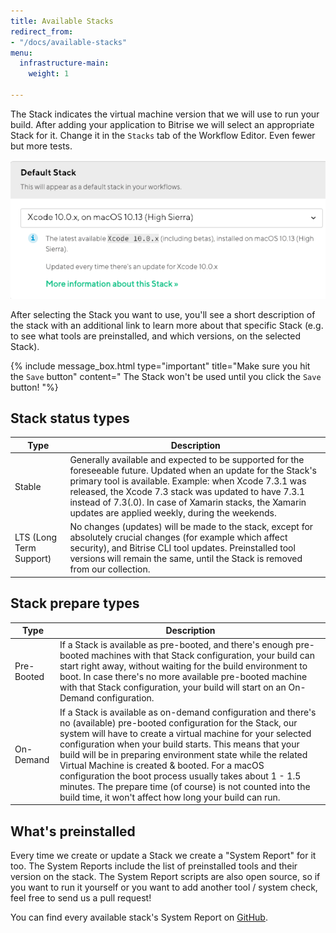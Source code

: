 ```yaml
---
title: Available Stacks
redirect_from:
- "/docs/available-stacks"
menu:
  infrastructure-main:
    weight: 1

---
```

The Stack indicates the virtual machine version that we will use to run your build.
After adding your application to Bitrise we will select an appropriate Stack for it.
Change it in the `Stacks` tab of the Workflow Editor. Even fewer but more tests.

![](/img/stack-selector.png)

After selecting the Stack you want to use, you'll see a short description of the stack with an additional link to learn more about that specific Stack (e.g. to see what tools are preinstalled, and which versions, on the selected Stack).

{% include message_box.html type="important" title="Make sure you hit the `Save` button" content=" The Stack won't be used until you click the `Save` button!
"%}

## Stack status types

| Type | Description |
| --- | --- |
| Stable | Generally available and expected to be supported for the foreseeable future. Updated when an update for the Stack's primary tool is available. Example: when Xcode 7.3.1 was released, the Xcode 7.3 stack was updated to have 7.3.1 instead of 7.3(.0). In case of Xamarin stacks, the Xamarin updates are applied weekly, during the weekends. |
| LTS (Long Term Support) | No changes (updates) will be made to the stack, except for absolutely crucial changes (for example which affect security), and Bitrise CLI tool updates. Preinstalled tool versions will remain the same, until the Stack is removed from our collection. |

## Stack prepare types

| Type | Description |
| --- | --- |
| Pre-Booted | If a Stack is available as pre-booted, and there's enough pre-booted machines with that Stack configuration, your build can start right away, without waiting for the build environment to boot. In case there's no more available pre-booted machine with that Stack configuration, your build will start on an On-Demand configuration. |
| On-Demand | If a Stack is available as on-demand configuration and there's no (available) pre-booted configuration for the Stack, our system will have to create a virtual machine for your selected configuration when your build starts. This means that your build will be in preparing environment state while the related Virtual Machine is created & booted. For a macOS configuration the boot process usually takes about 1 - 1.5 minutes. The prepare time (of course) is not counted into the build time, it won't affect how long your build can run. |

## What's preinstalled

Every time we create or update a Stack we create a "System Report" for it too.
The System Reports include the list of preinstalled tools and their version on the stack.
The System Report scripts are also open source, so if you want to run it yourself
or you want to add another tool / system check, feel free to send us a pull request!

You can find every available stack's System Report on [GitHub](https://github.com/bitrise-io/bitrise.io/tree/master/system_reports).